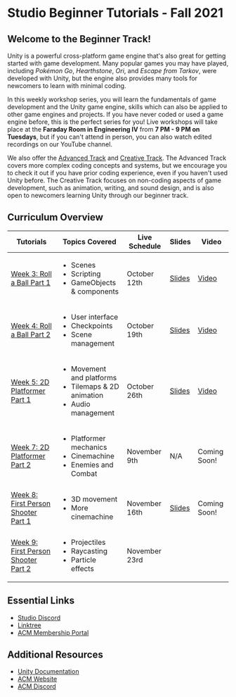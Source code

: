 # Studio Beginner Tutorials - Fall 2021
## Welcome to the Beginner Track!
Unity is a powerful cross-platform game engine that's also great for getting started with game development. Many popular games you may have played, including *Pokémon Go*, *Hearthstone*, *Ori*, and *Escape from Tarkov*, were developed with Unity, but the engine also provides many tools for newcomers to learn with minimal coding.

In this weekly workshop series, you will learn the fundamentals of game development and the Unity game engine, skills which can also be applied to other game engines and projects. If you have never coded or used a game engine before, this is the perfect series for you! Live workshops will take place at the **Faraday Room in Engineering IV** from **7 PM - 9 PM on Tuesdays**, but if you can't attend in person, you can also watch edited recordings on our YouTube channel.

We also offer the [Advanced Track](https://github.com/uclaacm/studio-advanced-tutorials-f21) and [Creative Track](https://github.com/uclaacm/studio-creative-tutorials-f21). The Advanced Track covers more complex coding concepts and systems, but we encourage you to check it out if you have prior coding experience, even if you haven't used Unity before. The Creative Track focuses on non-coding aspects of game development, such as animation, writing, and sound design, and is also open to newcomers learning Unity through our beginner track.

## Curriculum Overview
| Tutorials | Topics Covered | Live Schedule | Slides | Video |
|-----------|----------------|---------------|--------|-------|
| [Week 3: Roll a Ball Part 1](https://github.com/uclaacm/studio-beginner-tutorials-f21/tree/main/Roll%20a%20Ball) | <ul> <li>Scenes</li> <li>Scripting</li> <li>GameObjects & components</li> </ul> | October 12th | [Slides](https://docs.google.com/presentation/d/1jJV7GuUdXfJm5YG7ruv3OJBBqoY1VfJ1LB5PPNmsd1w/edit?usp=sharing) | [Video](https://youtu.be/oB3sk4a3VkE) |
| [Week 4: Roll a Ball Part 2](https://github.com/uclaacm/studio-beginner-tutorials-f21/tree/main/Roll%20a%20Ball%20-%20Part%20II) | <ul> <li>User interface</li> <li>Checkpoints</li> <li>Scene management</li> </ul> | October 19th | [Slides](https://docs.google.com/presentation/d/1N__34gQRdCBV8gSB7huCgWJGKWnnMpdQAGUF3QjkW_k/edit?usp=sharing) | [Video](https://youtu.be/AAJRsnKxLKk) |
| [Week 5: 2D Platformer Part 1](https://github.com/uclaacm/studio-beginner-tutorials-f21/tree/main/Platformer%20Part%20I) | <ul> <li>Movement and platforms</li> <li>Tilemaps & 2D animation</li> <li>Audio management</li> </ul> | October 26th | [Slides](https://docs.google.com/presentation/d/1pfJ3OuMaTnBttJlBjijEGwMq7aT6koFEN7K3zYEDpoI/edit?usp=sharing) | [Video](https://www.youtube.com/watch?v=sxFkzWTz08Ec) |
| [Week 7: 2D Platformer Part 2](https://github.com/uclaacm/studio-beginner-tutorials-f21/tree/main/Platformer%20Part%20II) | <ul> <li>Platformer mechanics</li> <li>Cinemachine</li> <li>Enemies and Combat</li> </ul> | November 9th | N/A | Coming Soon! |
| [Week 8: First Person Shooter Part 1](https://github.com/uclaacm/studio-beginner-tutorials-f21/tree/main/First%20Person%20Shooter%20Part%20I) | <ul> <li>3D movement</li> <li>More cinemachine</li> </ul> | November 16th | [Slides](https://docs.google.com/presentation/d/1HeNhXbYw5ydabzrZ79q-_CXQgvbaTx2jRu7gqmSFw3M/edit?usp=sharing) | Coming Soon! |
| [Week 9: First Person Shooter Part 2](https://github.com/uclaacm/studio-beginner-tutorials-f21/tree/main/First%20Person%20Shooter%20Part%20II) | <ul> <li>Projectiles</li> <li>Raycasting</li> <li>Particle effects</li> </ul> | November 23rd | | |

## Essential Links
- [Studio Discord](https://discord.com/invite/bBk2Mcw)
- [Linktree](https://linktr.ee/acmstudio)
- [ACM Membership Portal](https://members.uclaacm.com/)
## Additional Resources
- [Unity Documentation](https://docs.unity3d.com/Manual/index.html)
- [ACM Website](https://www.uclaacm.com/)
- [ACM Discord](https://discord.com/invite/eWmzKsY)
